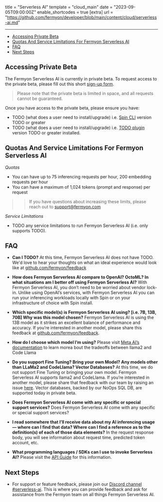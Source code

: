 title = "Serverless AI"
template = "cloud_main"
date = "2023-09-05T09:00:00Z"
enable_shortcodes = true
[extra]
url = "https://github.com/fermyon/developer/blob/main/content/cloud/serverless-ai.md"

---
- [Accessing Private Beta](#accessing-private-beta)
- [Quotas And Service Limitations For Fermyon Serverless AI](#quotas-and-service-limitations-for-fermyon-serverless-ai)
- [FAQ](#faq)
- [Next Steps](#next-steps)

## Accessing Private Beta

The Fermyon Serverless AI is currently in private beta. To request access to the private beta, please fill out this short [sign-up form](https://fibsu0jcu2g.typeform.com/to/mNzgXRvB#hubspot_utk=xxxxx&hubspot_page_name=xxxxx&hubspot_page_url=xxxxx).
 
> Please note that the private beta is limited in space, and all requests cannot be guaranteed. 

Once you have access to the private beta, please ensure you have:
- TODO (what does a user need to install/upgrade) i.e. [Spin CLI](./cli-reference.md) version TODO or greater
- TODO (what does a user need to install/upgrade) i.e. [TODO plugin](TODO) version TODO or greater installed. 

## Quotas And Service Limitations For Fermyon Serverless AI

*Quotas* 
* You can have up to 75 inferencing requests per hour, 200 embedding requests per hour
* You can have a maximum of 1,024 tokens (prompt and response) per request

>> If you have questions about increasing these limits, please reach out to [support@fermyon.com](mailto://support@fermyon.com)

*Service Limitations*
* TODO any service limitations to run Fermyon Serverless AI (i.e. only supports TODO).

## FAQ

- **Can I TODO?**
At this time, Fermyon Serverless AI does not have TODO. We'd love to hear your thoughts on what an ideal experience would look like at [github.com/fermyon/feedback](https://github.com/fermyon/feedback)

- **How does Fermyon Serverless AI compare to OpenAI? OctoML? In what situations am I better off using Fermyon Serverless AI?**
With Fermyon Serverless AI, you don’t need to be worried about vendor lock-in. Unlike using OpenAI’s services, with Fermyon Serverless AI you can run your inferencing workloads locally with Spin or on your infrastructure of choice with Spin install. 

- **Which specific model(s) is Fermyon Serverless AI using? [i.e. 7B, 13B, 70B] Why was this model chosen?**
Fermyon Serverless AI is using the 13B model as it strikes an excellent balance of performance and accuracy. If you’re interested in another model, please share this feedback at [github.com/fermyon/feedback](github.com/fermyon/feedback).

- **How do I choose which model I’m using?**
Please visit [Meta AI’s documentation](https://ai.meta.com/resources/models-and-libraries/llama/) to learn morea bout the tradeoffs between llama2 and Code Llama

- **Do you support Fine Tuning? Bring your own Model? Any models other than LLaMa2 and CodeLlama? Vector Databases?**
At this time, we do not support Fine Tuning or bringing your own model. Fermyon Serverless AI supports llama2 and CodeLlama. If you’re interested in another model, please share that feedback with our team by raising an issue [here](https://github.com/fermyon/feedback/issues/new/choose). Vector databases, backed by our NoOps SQL DB, are supported today in private beta.

- **Does Fermyon Serverless AI come with any specific or special support services?**
Does Fermyon Serverless AI come with any specific or special support services?

- **I read somewhere that I’ll receive data about my AI inferencing usage — where can I find that data? Where can I find a reference as to the definition(s) of each of those data elements?**
In the request response body, you will see information about request time, predicted token account, etc. 

- **What programming languages / SDKs can I use to invoke Serverless AI?**
Please visit the [API Guide](/spin/serverless-ai-api-guide.md) for this information.

## Next Steps

* For support or feature feedback, please join our [Discord channel #serverless-ai](https://www.fermyon.com/discord). This is where you can provide feedback and ask for assistance from the Fermyon team on all things Fermyon Serverless AI. 